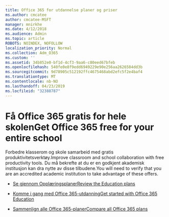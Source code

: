 ```yaml
---
title: Office 365 for utdannelse planer og priser
ms.author: cmcatee
author: cmcatee-MSFT
manager: mnirkhe
ms.date: 4/12/2018
ms.audience: Admin
ms.topic: article
ROBOTS: NOINDEX, NOFOLLOW
localization_priority: Normal
ms.collection: Adm_O365
ms.custom: ''
ms.assetid: 34b852e0-bf1d-4cf3-9aa6-c80eed67bfeb
ms.openlocfilehash: 540fe0e8f9edd6949229e90e256aa2626584dd3b
ms.sourcegitcommit: 9d78905c512192ffc4675468abd2efc5f2e4baf4
ms.translationtype: MT
ms.contentlocale: nb-NO
ms.lasthandoff: 04/23/2019
ms.locfileid: "32388787"
---
```

# <a name="get-office-365-free-for-your-entire-school"></a><span data-ttu-id="9910b-102">Få Office 365 gratis for hele skolen</span><span class="sxs-lookup"><span data-stu-id="9910b-102">Get Office 365 free for your entire school</span></span>

<span data-ttu-id="9910b-103">Forbedre klasserom og skole samarbeid med gratis produktivitetsverktøy.</span><span class="sxs-lookup"><span data-stu-id="9910b-103">Improve classroom and school collaboration with free productivity tools.</span></span> <span data-ttu-id="9910b-104">Du må bekrefte at du er en godkjent akademisk institusjon kan dra nytte av disse tilbudene.</span><span class="sxs-lookup"><span data-stu-id="9910b-104">You will need to verify that you are an accredited academic institution to take advantage of these offers.</span></span>
  
- [<span data-ttu-id="9910b-105">Se gjennom Opplæringsplaner</span><span class="sxs-lookup"><span data-stu-id="9910b-105">Review the Education plans</span></span>](https://products.office.com/academic/compare-office-365-education-plans)
    
- [<span data-ttu-id="9910b-106">Komme i gang med Office 365-utdanning</span><span class="sxs-lookup"><span data-stu-id="9910b-106">Get started with Office 365 Education</span></span>](https://support.office.com/article/ab02abe5-a1ee-458c-b749-5b44416ccf1)
    
- [<span data-ttu-id="9910b-107">Sammenlign alle Office 365-planer</span><span class="sxs-lookup"><span data-stu-id="9910b-107">Compare all Office 365 plans</span></span>](https://products.office.com/business/compare-more-office-365-for-business-plans)
    

